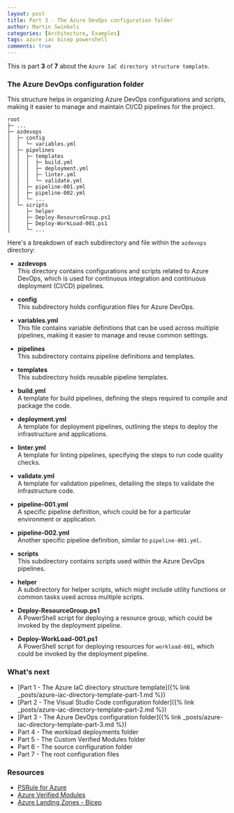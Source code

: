 ```yaml
---
layout: post
title: Part 3 - The Azure DevOps configuration folder
author: Martin Swinkels
categories: [Architecture, Examples]
tags: azure iac bicep powershell
comments: true
---
```


This is part **3** of **7** about the `Azure IaC directory structure template`.

### The Azure DevOps configuration folder

This structure helps in organizing Azure DevOps configurations and scripts, making it easier to manage and maintain CI/CD pipelines for the project.

```pre
root
├─ ...
├─ azdevops
│  ├─ config
│  │  └─ variables.yml
│  ├─ pipelines
│  │  ├─ templates
│  │  │  ├─ build.yml
│  │  │  ├─ deployment.yml
│  │  │  ├─ linter.yml
│  │  │  └─ validate.yml
│  │  ├─ pipeline-001.yml
│  │  ├─ pipeline-002.yml
│  │  └─ ...
│  └─ scripts
│     ├─ helper
│     ├─ Deploy-ResourceGroup.ps1
│     ├─ Deploy-WorkLoad-001.ps1
│     └─ ...
```

Here's a breakdown of each subdirectory and file within the `azdevops` directory:

- **azdevops**  
  This directory contains configurations and scripts related to Azure DevOps, which is used for continuous integration and continuous deployment (CI/CD) pipelines.

- **config**  
  This subdirectory holds configuration files for Azure DevOps.

- **variables.yml**  
  This file contains variable definitions that can be used across multiple pipelines, making it easier to manage and reuse common settings.

- **pipelines**  
  This subdirectory contains pipeline definitions and templates.

- **templates**  
  This subdirectory holds reusable pipeline templates.

- **build.yml**  
  A template for build pipelines, defining the steps required to compile and package the code.

- **deployment.yml**  
  A template for deployment pipelines, outlining the steps to deploy the infrastructure and applications.

- **linter.yml**  
  A template for linting pipelines, specifying the steps to run code quality checks.

- **validate.yml**  
  A template for validation pipelines, detailing the steps to validate the infrastructure code.

- **pipeline-001.yml**  
  A specific pipeline definition, which could be for a particular environment or application.

- **pipeline-002.yml**  
  Another specific pipeline definition, similar to `pipeline-001.yml`.

- **scripts**  
  This subdirectory contains scripts used within the Azure DevOps pipelines.

- **helper**  
  A subdirectory for helper scripts, which might include utility functions or common tasks used across multiple scripts.

- **Deploy-ResourceGroup.ps1**  
  A PowerShell script for deploying a resource group, which could be invoked by the deployment pipeline.

- **Deploy-WorkLoad-001.ps1**  
  A PowerShell script for deploying resources for `workload-001`, which could be invoked by the deployment pipeline.

### What's next

- [Part 1 - The Azure IaC directory structure template]({% link _posts/azure-iac-directory-template-part-1.md %})
- [Part 2 - The Visual Studio Code configuration folder]({% link _posts/azure-iac-directory-template-part-2.md %})
- [Part 3 - The Azure DevOps configuration folder]({% link _posts/azure-iac-directory-template-part-3.md %})
- Part 4 - The workload deployments folder
- Part 5 - The Custom Verified Modules folder
- Part 6 - The source configuration folder
- Part 7 - The root configuration files

<!-- omit from toc -->
### Resources

- <a href="https://azure.github.io/PSRule.Rules.Azure" target="_blanc">PSRule for Azure</a>
- <a href="https://azure.github.io/Azure-Verified-Modules/" target="_blanc">Azure Verified Modules</a>
- <a href="https://github.com/Azure/ALZ-Bicep" target="_blanc">Azure Landing Zones - Bicep</a>
